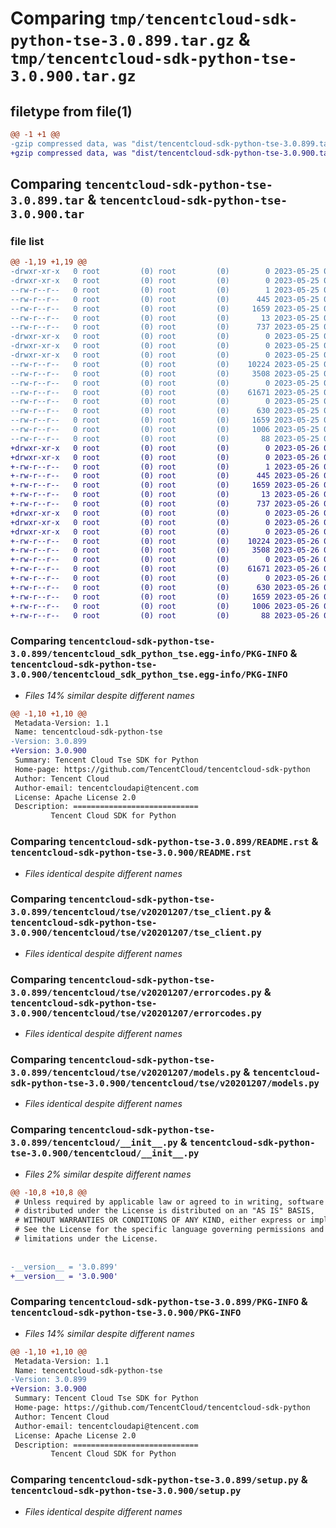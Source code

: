 # Comparing `tmp/tencentcloud-sdk-python-tse-3.0.899.tar.gz` & `tmp/tencentcloud-sdk-python-tse-3.0.900.tar.gz`

## filetype from file(1)

```diff
@@ -1 +1 @@
-gzip compressed data, was "dist/tencentcloud-sdk-python-tse-3.0.899.tar", last modified: Thu May 25 00:40:12 2023, max compression
+gzip compressed data, was "dist/tencentcloud-sdk-python-tse-3.0.900.tar", last modified: Fri May 26 02:31:10 2023, max compression
```

## Comparing `tencentcloud-sdk-python-tse-3.0.899.tar` & `tencentcloud-sdk-python-tse-3.0.900.tar`

### file list

```diff
@@ -1,19 +1,19 @@
-drwxr-xr-x   0 root         (0) root         (0)        0 2023-05-25 00:40:12.000000 tencentcloud-sdk-python-tse-3.0.899/
-drwxr-xr-x   0 root         (0) root         (0)        0 2023-05-25 00:40:12.000000 tencentcloud-sdk-python-tse-3.0.899/tencentcloud_sdk_python_tse.egg-info/
--rw-r--r--   0 root         (0) root         (0)        1 2023-05-25 00:40:12.000000 tencentcloud-sdk-python-tse-3.0.899/tencentcloud_sdk_python_tse.egg-info/dependency_links.txt
--rw-r--r--   0 root         (0) root         (0)      445 2023-05-25 00:40:12.000000 tencentcloud-sdk-python-tse-3.0.899/tencentcloud_sdk_python_tse.egg-info/SOURCES.txt
--rw-r--r--   0 root         (0) root         (0)     1659 2023-05-25 00:40:12.000000 tencentcloud-sdk-python-tse-3.0.899/tencentcloud_sdk_python_tse.egg-info/PKG-INFO
--rw-r--r--   0 root         (0) root         (0)       13 2023-05-25 00:40:12.000000 tencentcloud-sdk-python-tse-3.0.899/tencentcloud_sdk_python_tse.egg-info/top_level.txt
--rw-r--r--   0 root         (0) root         (0)      737 2023-05-25 00:40:12.000000 tencentcloud-sdk-python-tse-3.0.899/README.rst
-drwxr-xr-x   0 root         (0) root         (0)        0 2023-05-25 00:40:12.000000 tencentcloud-sdk-python-tse-3.0.899/tencentcloud/
-drwxr-xr-x   0 root         (0) root         (0)        0 2023-05-25 00:40:12.000000 tencentcloud-sdk-python-tse-3.0.899/tencentcloud/tse/
-drwxr-xr-x   0 root         (0) root         (0)        0 2023-05-25 00:40:12.000000 tencentcloud-sdk-python-tse-3.0.899/tencentcloud/tse/v20201207/
--rw-r--r--   0 root         (0) root         (0)    10224 2023-05-25 00:40:12.000000 tencentcloud-sdk-python-tse-3.0.899/tencentcloud/tse/v20201207/tse_client.py
--rw-r--r--   0 root         (0) root         (0)     3508 2023-05-25 00:40:12.000000 tencentcloud-sdk-python-tse-3.0.899/tencentcloud/tse/v20201207/errorcodes.py
--rw-r--r--   0 root         (0) root         (0)        0 2023-05-25 00:40:12.000000 tencentcloud-sdk-python-tse-3.0.899/tencentcloud/tse/v20201207/__init__.py
--rw-r--r--   0 root         (0) root         (0)    61671 2023-05-25 00:40:12.000000 tencentcloud-sdk-python-tse-3.0.899/tencentcloud/tse/v20201207/models.py
--rw-r--r--   0 root         (0) root         (0)        0 2023-05-25 00:40:12.000000 tencentcloud-sdk-python-tse-3.0.899/tencentcloud/tse/__init__.py
--rw-r--r--   0 root         (0) root         (0)      630 2023-05-25 00:40:12.000000 tencentcloud-sdk-python-tse-3.0.899/tencentcloud/__init__.py
--rw-r--r--   0 root         (0) root         (0)     1659 2023-05-25 00:40:12.000000 tencentcloud-sdk-python-tse-3.0.899/PKG-INFO
--rw-r--r--   0 root         (0) root         (0)     1006 2023-05-25 00:40:12.000000 tencentcloud-sdk-python-tse-3.0.899/setup.py
--rw-r--r--   0 root         (0) root         (0)       88 2023-05-25 00:40:12.000000 tencentcloud-sdk-python-tse-3.0.899/setup.cfg
+drwxr-xr-x   0 root         (0) root         (0)        0 2023-05-26 02:31:10.000000 tencentcloud-sdk-python-tse-3.0.900/
+drwxr-xr-x   0 root         (0) root         (0)        0 2023-05-26 02:31:10.000000 tencentcloud-sdk-python-tse-3.0.900/tencentcloud_sdk_python_tse.egg-info/
+-rw-r--r--   0 root         (0) root         (0)        1 2023-05-26 02:31:10.000000 tencentcloud-sdk-python-tse-3.0.900/tencentcloud_sdk_python_tse.egg-info/dependency_links.txt
+-rw-r--r--   0 root         (0) root         (0)      445 2023-05-26 02:31:10.000000 tencentcloud-sdk-python-tse-3.0.900/tencentcloud_sdk_python_tse.egg-info/SOURCES.txt
+-rw-r--r--   0 root         (0) root         (0)     1659 2023-05-26 02:31:10.000000 tencentcloud-sdk-python-tse-3.0.900/tencentcloud_sdk_python_tse.egg-info/PKG-INFO
+-rw-r--r--   0 root         (0) root         (0)       13 2023-05-26 02:31:10.000000 tencentcloud-sdk-python-tse-3.0.900/tencentcloud_sdk_python_tse.egg-info/top_level.txt
+-rw-r--r--   0 root         (0) root         (0)      737 2023-05-26 02:31:10.000000 tencentcloud-sdk-python-tse-3.0.900/README.rst
+drwxr-xr-x   0 root         (0) root         (0)        0 2023-05-26 02:31:10.000000 tencentcloud-sdk-python-tse-3.0.900/tencentcloud/
+drwxr-xr-x   0 root         (0) root         (0)        0 2023-05-26 02:31:10.000000 tencentcloud-sdk-python-tse-3.0.900/tencentcloud/tse/
+drwxr-xr-x   0 root         (0) root         (0)        0 2023-05-26 02:31:10.000000 tencentcloud-sdk-python-tse-3.0.900/tencentcloud/tse/v20201207/
+-rw-r--r--   0 root         (0) root         (0)    10224 2023-05-26 02:31:10.000000 tencentcloud-sdk-python-tse-3.0.900/tencentcloud/tse/v20201207/tse_client.py
+-rw-r--r--   0 root         (0) root         (0)     3508 2023-05-26 02:31:10.000000 tencentcloud-sdk-python-tse-3.0.900/tencentcloud/tse/v20201207/errorcodes.py
+-rw-r--r--   0 root         (0) root         (0)        0 2023-05-26 02:31:10.000000 tencentcloud-sdk-python-tse-3.0.900/tencentcloud/tse/v20201207/__init__.py
+-rw-r--r--   0 root         (0) root         (0)    61671 2023-05-26 02:31:10.000000 tencentcloud-sdk-python-tse-3.0.900/tencentcloud/tse/v20201207/models.py
+-rw-r--r--   0 root         (0) root         (0)        0 2023-05-26 02:31:10.000000 tencentcloud-sdk-python-tse-3.0.900/tencentcloud/tse/__init__.py
+-rw-r--r--   0 root         (0) root         (0)      630 2023-05-26 02:31:10.000000 tencentcloud-sdk-python-tse-3.0.900/tencentcloud/__init__.py
+-rw-r--r--   0 root         (0) root         (0)     1659 2023-05-26 02:31:10.000000 tencentcloud-sdk-python-tse-3.0.900/PKG-INFO
+-rw-r--r--   0 root         (0) root         (0)     1006 2023-05-26 02:31:10.000000 tencentcloud-sdk-python-tse-3.0.900/setup.py
+-rw-r--r--   0 root         (0) root         (0)       88 2023-05-26 02:31:10.000000 tencentcloud-sdk-python-tse-3.0.900/setup.cfg
```

### Comparing `tencentcloud-sdk-python-tse-3.0.899/tencentcloud_sdk_python_tse.egg-info/PKG-INFO` & `tencentcloud-sdk-python-tse-3.0.900/tencentcloud_sdk_python_tse.egg-info/PKG-INFO`

 * *Files 14% similar despite different names*

```diff
@@ -1,10 +1,10 @@
 Metadata-Version: 1.1
 Name: tencentcloud-sdk-python-tse
-Version: 3.0.899
+Version: 3.0.900
 Summary: Tencent Cloud Tse SDK for Python
 Home-page: https://github.com/TencentCloud/tencentcloud-sdk-python
 Author: Tencent Cloud
 Author-email: tencentcloudapi@tencent.com
 License: Apache License 2.0
 Description: ============================
         Tencent Cloud SDK for Python
```

### Comparing `tencentcloud-sdk-python-tse-3.0.899/README.rst` & `tencentcloud-sdk-python-tse-3.0.900/README.rst`

 * *Files identical despite different names*

### Comparing `tencentcloud-sdk-python-tse-3.0.899/tencentcloud/tse/v20201207/tse_client.py` & `tencentcloud-sdk-python-tse-3.0.900/tencentcloud/tse/v20201207/tse_client.py`

 * *Files identical despite different names*

### Comparing `tencentcloud-sdk-python-tse-3.0.899/tencentcloud/tse/v20201207/errorcodes.py` & `tencentcloud-sdk-python-tse-3.0.900/tencentcloud/tse/v20201207/errorcodes.py`

 * *Files identical despite different names*

### Comparing `tencentcloud-sdk-python-tse-3.0.899/tencentcloud/tse/v20201207/models.py` & `tencentcloud-sdk-python-tse-3.0.900/tencentcloud/tse/v20201207/models.py`

 * *Files identical despite different names*

### Comparing `tencentcloud-sdk-python-tse-3.0.899/tencentcloud/__init__.py` & `tencentcloud-sdk-python-tse-3.0.900/tencentcloud/__init__.py`

 * *Files 2% similar despite different names*

```diff
@@ -10,8 +10,8 @@
 # Unless required by applicable law or agreed to in writing, software
 # distributed under the License is distributed on an "AS IS" BASIS,
 # WITHOUT WARRANTIES OR CONDITIONS OF ANY KIND, either express or implied.
 # See the License for the specific language governing permissions and
 # limitations under the License.
 
 
-__version__ = '3.0.899'
+__version__ = '3.0.900'
```

### Comparing `tencentcloud-sdk-python-tse-3.0.899/PKG-INFO` & `tencentcloud-sdk-python-tse-3.0.900/PKG-INFO`

 * *Files 14% similar despite different names*

```diff
@@ -1,10 +1,10 @@
 Metadata-Version: 1.1
 Name: tencentcloud-sdk-python-tse
-Version: 3.0.899
+Version: 3.0.900
 Summary: Tencent Cloud Tse SDK for Python
 Home-page: https://github.com/TencentCloud/tencentcloud-sdk-python
 Author: Tencent Cloud
 Author-email: tencentcloudapi@tencent.com
 License: Apache License 2.0
 Description: ============================
         Tencent Cloud SDK for Python
```

### Comparing `tencentcloud-sdk-python-tse-3.0.899/setup.py` & `tencentcloud-sdk-python-tse-3.0.900/setup.py`

 * *Files identical despite different names*


